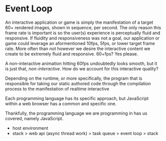 # Event Loop

An interactive application or game is simply the manifestation of a target 60+ rendered images, shown in sequence, per second. The only reason this frame rate is important is so the user(s) experience is perceptually fluid and responsive. If fluidity and responsiveness was not a goal, our application or game could leverage an aformentioned 10fps, 5fps, or lower target frame rate. More often than not however we desire the interactive content we create to be extremely fluid and responsive. 60+fps? Yes please.

A non-interactive animation hitting 60fps undoubtedly looks smooth, but it is just that, *non-interactive*. How do we account for this interactive quality?

Depending on the runtime, or more specifically, the program that is responsible for taking our static authored code through the compilation process to the manifestation of realtime interactive 



Each programming language has its specific approach, but JavaScript within a web browser has a common and specific one.

Thankfully, the programming language we are programming in has us covered, namely JavaScript. 

- host environment
- stack > web api (async thread work) > task queue > event loop > stack
